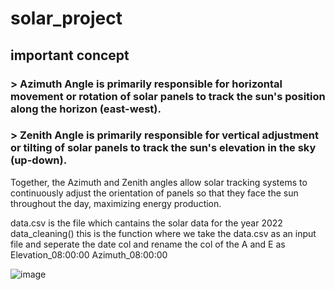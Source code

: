 # solar_project

## important concept 
### > Azimuth Angle is primarily responsible for horizontal movement or rotation of solar panels to track the sun's position along the horizon (east-west).
### > Zenith Angle is primarily responsible for vertical adjustment or tilting of solar panels to track the sun's elevation in the sky (up-down).
Together, the Azimuth and Zenith angles allow solar tracking systems to continuously adjust the orientation of panels so that they face the sun throughout the day, maximizing energy production.

data.csv is the file which cantains the solar data for the year 2022
data_cleaning() this is the function where we take the data.csv as an input file and seperate the date col and rename the col of the A and E as Elevation_08:00:00  Azimuth_08:00:00  

![image](https://github.com/gyan1310/solar_project/assets/96147148/f392bdf1-f44c-41cf-a431-e8ad050c2237)




